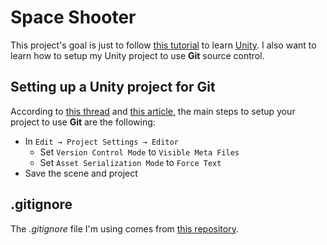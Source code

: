Space Shooter
==============

This project's goal is just to follow [this tutorial](http://unity3d.com/learn/tutorials/projects/space-shooter) to learn [Unity](http://unity3d.com). I also want to learn how to setup my Unity project to use **Git** source control.

Setting up a Unity project for Git
---------------

According to [this thread](http://stackoverflow.com/questions/18225126/how-to-use-git-for-unity3d-source-control) and [this article](http://blog.hfarazm.com/git-for-unity-create-projects/), the main steps to setup your project to use **Git** are the following:

* In ```Edit → Project Settings → Editor```
  * Set ```Version Control Mode``` to ```Visible Meta Files```
  * Set ```Asset Serialization Mode``` to ```Force Text```
* Save the scene and project


.gitignore
---------------

The *.gitignore* file I'm using comes from [this repository](https://github.com/github/gitignore).